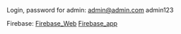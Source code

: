 Login, password for admin:
admin@admin.com
admin123

Firebase:
[Firebase_Web](https://angular-blog-fedd8.web.app/)
[Firebase_app](https://angular-blog-fedd8.firebaseapp.com/)
